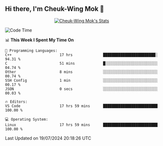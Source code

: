 ## Hi there, I'm Cheuk-Wing Mok 👋

<!--
**mozro0327/mozro0327** is a ✨ _special_ ✨ repository because its `README.md` (this file) appears on your GitHub profile.

Here are some ideas to get you started:

- 🔭 I’m currently working on ...
- 🌱 I’m currently learning ...
- 👯 I’m looking to collaborate on ...
- 🤔 I’m looking for help with ...
- 💬 Ask me about ...
- 📫 How to reach me: ...
- 😄 Pronouns: ...
- ⚡ Fun fact: ...
-->

<p align="center">
  <a href="https://github.com/mozro0327" class="rich-diff-level-one">
    <img src="https://github-readme-stats.vercel.app/api?username=mozro0327&title_color=333&text_color=777" alt="Cheuk-Wing Mok's Stats" >
    <!-- &hide=issues
    <img src="https://github-readme-stats.vercel.app/api?username=mozro0327&hide=issues&title_color=333&text_color=777" alt="Cheuk-Wing Mok's Stats" >
    -->
  </a>
</p>

<!--START_SECTION:waka-->
![Code Time](http://img.shields.io/badge/Code%20Time-2%2C820%20hrs-blue)

📊 **This Week I Spent My Time On** 

```text
💬 Programming Languages: 
C++                      17 hrs              ████████████████████████░   94.31 % 
C                        51 mins             █░░░░░░░░░░░░░░░░░░░░░░░░   04.74 % 
Other                    8 mins              ░░░░░░░░░░░░░░░░░░░░░░░░░   00.74 % 
SSH Config               1 min               ░░░░░░░░░░░░░░░░░░░░░░░░░   00.17 % 
JSON                     0 secs              ░░░░░░░░░░░░░░░░░░░░░░░░░   00.03 % 

🔥 Editors: 
VS Code                  17 hrs 59 mins      █████████████████████████   100.00 % 

💻 Operating System: 
Linux                    17 hrs 59 mins      █████████████████████████   100.00 % 
```


 Last Updated on 19/07/2024 20:18:26 UTC
<!--END_SECTION:waka-->
